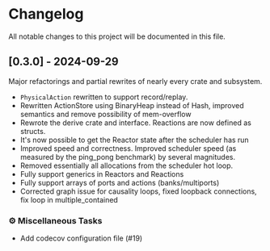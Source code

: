 # Changelog

All notable changes to this project will be documented in this file.

## [0.3.0] - 2024-09-29

Major refactorings and partial rewrites of nearly every crate and subsystem.

- `PhysicalAction` rewritten to support record/replay.
- Rewritten ActionStore using BinaryHeap instead of Hash, improved semantics and remove possibility of mem-overflow
- Rewrote the derive crate and interface. Reactions are now defined as structs.
- It's now possible to get the Reactor state after the scheduler has run
- Improved speed and correctness. Improved scheduler speed (as measured by the ping_pong benchmark) by several magnitudes.
- Removed essentially all allocations from the scheduler hot loop.
- Fully support generics in Reactors and Reactions
- Fully support arrays of ports and actions (banks/multiports)
- Corrected graph issue for causality loops, fixed loopback connections, fix loop in multiple_contained

### ⚙️ Miscellaneous Tasks

- Add codecov configuration file (#19)

<!-- generated by git-cliff -->
